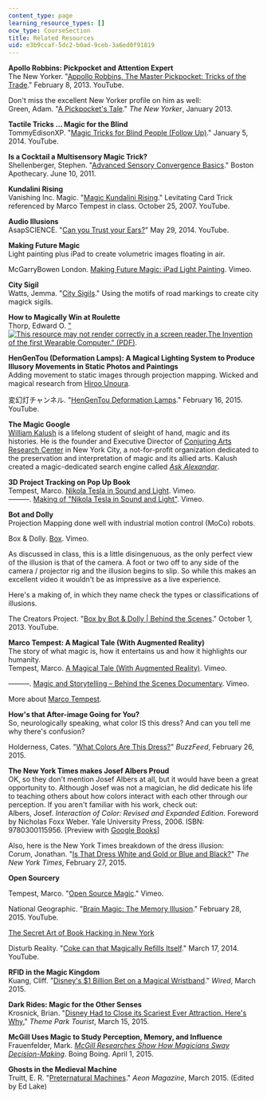 ```yaml
---
content_type: page
learning_resource_types: []
ocw_type: CourseSection
title: Related Resources
uid: e3b9ccaf-5dc2-b0ad-9ceb-3a6ed0f91819
---
```


**Apollo Robbins: Pickpocket and Attention Expert**  
The New Yorker. "[Appollo Robbins, The Master Pickpocket: Tricks of the Trade](https://youtu.be/LoUSO_Mj1TQ)." February 8, 2013. YouTube.

Don't miss the excellent New Yorker profile on him as well:  
Green, Adam. "[A Pickpocket's Tale](http://www.newyorker.com/magazine/2013/01/07/a-pickpockets-tale)." _The New Yorker_, January 2013.

**Tactile Tricks … Magic for the Blind**  
TommyEdisonXP. "[Magic Tricks for Blind People (Follow Up)](https://youtu.be/AqYVXldYZ1M)." January 5, 2014. YouTube.

**Is a Cocktail a Multisensory Magic Trick?**  
Shellenberger, Stephen. "[Advanced Sensory Convergence Basics](http://bostonapothecary.com/advanced-sensory-convergence-basics/)." Boston Apothecary. June 10, 2011.

**Kundalini Rising**  
Vanishing Inc. Magic. "[Magic Kundalini Rising](https://youtu.be/BlYC0o52wj4)." Levitating Card Trick referenced by Marco Tempest in class. October 25, 2007. YouTube.

**Audio Illusions**  
AsapSCIENCE. "[Can you Trust your Ears?](https://youtu.be/kzo45hWXRWU)" May 29, 2014. YouTube.

**Making Future Magic**  
Light painting plus iPad to create volumetric images floating in air.

McGarryBowen London. [Making Future Magic: iPad Light Painting](https://vimeo.com/14958082). Vimeo.

**City Sigil**  
Watts, Jemma. "[City Sigils](http://urbanmancy.tumblr.com/tagged/city-magick)." Using the motifs of road markings to create city magick sigils.

**How to Magically Win at Roulette**  
Thorp, Edward O. ["![This resource may not render correctly in a screen reader.](/images/inacessible.gif)The Invention of the first Wearable Computer." (PDF)](http://www.cs.virginia.edu/~evans/thorp.pdf).

**HenGenTou (Deformation Lamps): A Magical Lighting System to Produce Illusory Movements in Static Photos and Paintings**  
Adding movement to static images through projection mapping. Wicked and magical research from [Hiroo Unoura](http://www.ntt.co.jp/news2015/1502e/150217a.html).

変幻灯チャンネル. "[HenGenTou Deformation Lamps](https://youtu.be/wIHzWJm5398)." February 16, 2015. YouTube.

**The Magic Google**  
[William Kalush](https://www.youtube.com/watch?v=x82-_lCrl38) is a lifelong student of sleight of hand, magic and its histories. He is the founder and Executive Director of [Conjuring Arts Research Center](http://conjuringarts.org/) in New York City, a not-for-profit organization dedicated to the preservation and interpretation of magic and its allied arts. Kalush created a magic-dedicated search engine called [_Ask Alexandar_](https://askalexander.org/).

**3D Project Tracking on Pop Up Book**  
Tempest, Marco. [Nikola Tesla in Sound and Light](https://vimeo.com/42402467). Vimeo.  
———. [Making of "Nikola Tesla in Sound and Light"](http://vimeo.com/43684443). Vimeo.

**Bot and Dolly**  
Projection Mapping done well with industrial motion control (MoCo) robots.

Box & Dolly. [Box](https://vimeo.com/75361102). Vimeo.

As discussed in class, this is a little disingenuous, as the only perfect view of the illusion is that of the camera. A foot or two off to any side of the camera / projector rig and the illusion begins to slip. So while this makes an excellent video it wouldn't be as impressive as a live experience.

Here's a making of, in which they name check the types or classifications of illusions.

The Creators Project. "[Box by Bot & Dolly | Behind the Scenes](https://www.youtube.com/watch?v=y4ajXJ3nj1Q)." October 1, 2013. YouTube.

**Marco Tempest: A Magical Tale (With Augmented Reality)**  
The story of what magic is, how it entertains us and how it highlights our humanity.  
Tempest, Marco. [A Magical Tale (With Augmented Reality)](https://vimeo.com/39487725). Vimeo.

———. [Magic and Storytelling – Behind the Scenes Documentary](https://vimeo.com/39476763). Vimeo.

More about [Marco Tempest](http://marcotempest.com/).

**How's that After-image Going for You?**  
So, neurologically speaking, what color IS this dress? And can you tell me why there's confusion?

Holderness, Cates. "[What Colors Are This Dress?](http://www.buzzfeed.com/catesish/help-am-i-going-insane-its-definitely-blue?bffb&utm_term=4ldqpgp#.qtBexkgPw)" _BuzzFeed_, February 26, 2015.

**The New York Times makes Josef Albers Proud**  
OK, so they don't mention Josef Albers at all, but it would have been a great opportunity to. Although Josef was not a magician, he did dedicate his life to teaching others about how colors interact with each other through our perception. If you aren't familiar with his work, check out:  
Albers, Josef. _Interaction of Color: Revised and Expanded Edition_. Foreword by Nicholas Foxx Weber. Yale University Press, 2006. ISBN: 9780300115956. \[Preview with [Google Books](http://books.google.com/books?id=wN9o0OULXjIC&pg=PAfrontcover)\]

Also, here is the New York Times breakdown of the dress illusion:  
Corum, Jonathan. "[Is That Dress White and Gold or Blue and Black?](http://www.nytimes.com/interactive/2015/02/28/science/white-or-blue-dress.html?_r=1)" _The New York Times_, February 27, 2015.

**Open Sourcery**

Tempest, Marco. "[Open Source Magic](https://vimeo.com/12108708)." Vimeo.

National Geographic. "[Brain Magic: The Memory Illusion](https://youtu.be/lfSFoCVl-P0)." February 28, 2015. YouTube.

[The Secret Art of Book Hacking in New York](http://www.marianotomatis.it/blog/research.php?url=20150203)

Disturb Reality. "[Coke can that Magically Refills Itself](https://youtu.be/FnEZ7a2pTIQ)." March 17, 2014. YouTube.

**RFID in the Magic Kingdom**  
Kuang, Cliff. "[Disney's $1 Billion Bet on a Magical Wristband](http://www.wired.com/2015/03/disney-magicband)." _Wired_, March 2015.

**Dark Rides: Magic for the Other Senses**  
Krosnick, Brian. "[Disney Had to Close its Scariest Ever Attraction. Here's Why](http://www.themeparktourist.com/features/20150310/30034/depth-retrospective-extraterrorestrial-alien-encounter)," _Theme Park Tourist_, March 15, 2015.

**McGill Uses Magic to Study Perception, Memory, and Influence**  
Frauenfelder, Mark. [_McGill Researches Show How Magicians Sway Decision-Making_](http://boingboing.net/2015/04/01/mcgill-researchers-show-how-ma.html). Boing Boing. April 1, 2015.

**Ghosts in the Medieval Machine**  
Truitt, E. R. "[Preternatural Machines](http://aeon.co/magazine/technology/medieval-technology-indistinguishable-from-magic/)." _Aeon Magazine_, March 2015. (Edited by Ed Lake)